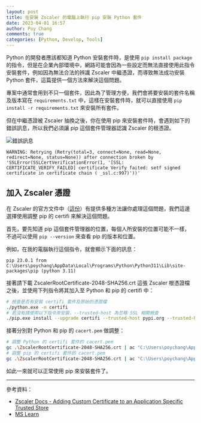 ```yaml
---
layout: post
title: 在安裝 Zscaler 的電腦上執行 pip 安裝 Python 套件
date: 2023-04-01 16:57
author: Poy Chang
comments: true
categories: [Python, Develop, Tools]
---
```


Python 的開發者應該都知道 Python 安裝套件時，是使用 `pip install package` 的指令，但是在企業內部環境中，網路可能會因為一些設定而無法直接使用此指令安裝套件，例如因為無法合法的辨識 Zscaler 中繼憑證，而導致無法成功安裝 Python 套件，這篇提供一個方法來解決這個問題。

專案中通常會用到不只一個套件，因此為了管理方便，我們會將要安裝的套件名稱及版本寫在 `requirements.txt` 中，這樣在安裝套件時，就可以直接使用 `pip install -r requirements.txt` 來安裝所有套件。

但在中繼憑證被 Zscaler 抽換之後，你在使用 pip 來安裝套件時，會遇到如下的錯誤訊息，所以我們必須讓 pip 這個套件管理器認識 Zscaler 的根憑證。

![錯誤訊息](https://i.imgur.com/4cR0Vwh.png)

```log
WARNING: Retrying (Retry(total=3, connect=None, read=None, redirect=None, status=None)) after connection broken by 'SSLError(SSLCertVerificationError(1, '[SSL: CERTIFICATE_VERIFY_FAILED] certificate Verify faited: setf signed certificate in certificate chain ( _ssl.c:997)'))'
```

## 加入 Zscaler 憑證

在 Zscaler 的官方文件中（[這份](https://help.zscaler.com/zia/adding-custom-certificate-application-specific-trust-store)）有提供多種方法讓你處理這個問題，我們這邊選擇使用調整 pip 的 certifi 來解決這個問題。

首先，要先知道 pip 這個套件管理器的位置，每個人所安裝的位置可能不一樣，不過可以使用 `pip --version` 來查看 pip 的版本和位置。

例如，在我的電腦執行這個指令，就會顯示下面的訊息：

```
pip 23.0.1 from C:\Users\poychang\AppData\Local\Programs\Python\Python311\Lib\site-packages\pip (python 3.11)
```

接著請下載 ZscalerRootCertificate-2048-SHA256.crt 這張 Zscaler 根憑證檔之後，並使用下列指令將其加入至 Python 和 pip 的 certifi 中：


```bash
# 檢查是否有安裝 certifi 套件及原始的憑證檔
./python.exe -m certifi
# 若沒有請使用以下指令來安裝，--trusted-host 為忽略 SSL 相關檢查
./pip.exe install --upgrade certifi --trusted-host pypi.org --trusted-host files.pythonhosted.org
```

接著分別對 Python 和 pip 的 `cacert.pem` 做調整：

```bash
# 調整 Python 的 certifi 套件的 cacert.pem
gc .\ZscalerRootCertificate-2048-SHA256.crt | ac "C:\Users\poychang\AppData\Local\Programs\Python\Python311\Lib\site-packages\certifi\cacert.pem"
# 調整 pip 的 certifi 套件的 cacert.pem
gc .\ZscalerRootCertificate-2048-SHA256.crt | ac "C:\Users\poychang\AppData\Local\Programs\Python\Python311\Lib\site-packages\pip\_vendor\certifi\cacert.pem"
```

如此一來就可以正常使用 pip 來安裝套件了。

---

參考資料：

* [Zscaler Docs - Adding Custom Certificate to an Application Specific Trusted Store](https://help.zscaler.com/zia/adding-custom-certificate-application-specific-trust-store#pip-set-cacert)
* [MS Learn](?WT.mc_id=DT-MVP-5003022)
